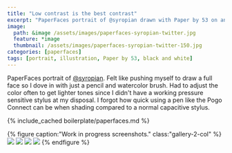```yaml
---
title: "Low contrast is the best contrast"
excerpt: "PaperFaces portrait of @syropian drawn with Paper by 53 on an iPad."
image: 
  path: &image /assets/images/paperfaces-syropian-twitter.jpg 
  feature: *image
  thumbnail: /assets/images/paperfaces-syropian-twitter-150.jpg
categories: [paperfaces]
tags: [portrait, illustration, Paper by 53, black and white]
---
```


PaperFaces portrait of [@syropian](https://twitter.com/syropian). Felt like pushing myself to draw a full face so I dove in with just a pencil and watercolor brush. Had to adjust the color often to get lighter tones since I didn't have a working pressure sensitive stylus at my disposal. I forgot how quick using a pen like the Pogo Connect can be when shading compared to a normal capacitive stylus.

{% include_cached boilerplate/paperfaces.md %}

{% figure caption:"Work in progress screenshots." class:"gallery-2-col" %}
[![](/assets/images/paperfaces-syropian-process-1-600.jpg)](/assets/images/paperfaces-syropian-process-1-lg.jpg)
[![](/assets/images/paperfaces-syropian-process-2-600.jpg)](/assets/images/paperfaces-syropian-process-2-lg.jpg)
[![](/assets/images/paperfaces-syropian-process-3-600.jpg)](/assets/images/paperfaces-syropian-process-3-lg.jpg)
[![](/assets/images/paperfaces-syropian-process-4-600.jpg)](/assets/images/paperfaces-syropian-process-4-lg.jpg)
{% endfigure %}
